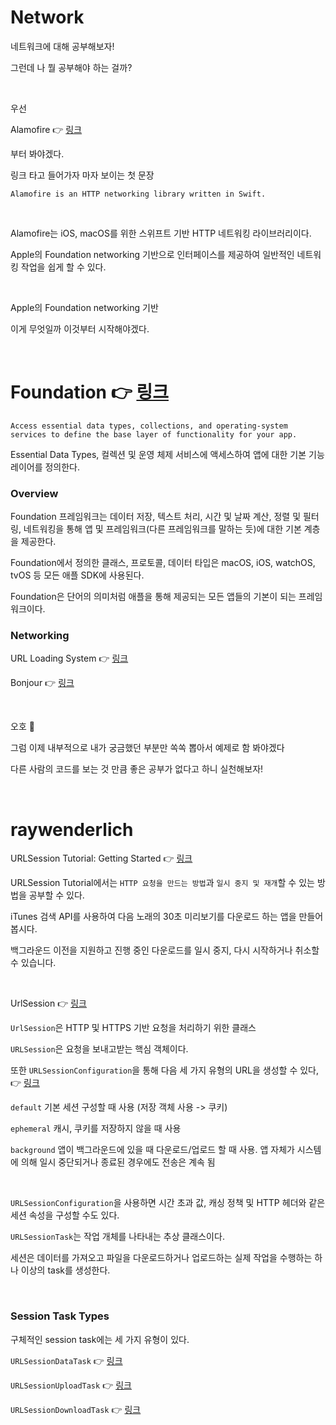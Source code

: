 # Network

네트워크에 대해 공부해보자!

그런데 나 뭘 공부해야 하는 걸까?

<br>

우선

Alamofire 👉 [링크](https://github.com/Alamofire/Alamofire)

부터 봐야겠다.

링크 타고 들어가자 마자 보이는 첫 문장

```Alamofire is an HTTP networking library written in Swift.```

<br>

Alamofire는 iOS, macOS를 위한 스위프트 기반 HTTP 네트워킹 라이브러리이다.

Apple의 Foundation networking 기반으로 인터페이스를 제공하여 일반적인 네트워킹 작업을 쉽게 할 수 있다.

<br>

Apple의 Foundation networking 기반 

이게 무엇일까 이것부터 시작해야겠다. 

<br>

# Foundation 👉 [링크](https://developer.apple.com/documentation/foundation)

```Access essential data types, collections, and operating-system services to define the base layer of functionality for your app.```

Essential Data Types, 컬렉션 및 운영 체제 서비스에 액세스하여 앱에 대한 기본 기능 레이어를 정의한다.

### Overview

Foundation 프레임워크는 데이터 저장, 텍스트 처리, 시간 및 날짜 계산, 정렬 및 필터링, 네트워킹을 통해 앱 및 프레임워크(다른 프레임워크를 말하는 듯)에 대한 기본 계층을 제공한다.

Foundation에서 정의한 클래스, 프로토콜, 데이터 타입은 macOS, iOS, watchOS, tvOS 등 모든 애플 SDK에 사용된다.

Foundation은 단어의 의미처럼 애플을 통해 제공되는 모든 앱들의 기본이 되는 프레임워크이다. 

### Networking

URL Loading System 👉 [링크](https://developer.apple.com/documentation/foundation/url_loading_system)

Bonjour 👉 [링크](https://developer.apple.com/documentation/foundation/bonjour)
 
<br>

오호 🤨

그럼 이제 내부적으로 내가 궁금했던 부분만 쏙쏙 뽑아서 예제로 함 봐야겠다

다른 사람의 코드를 보는 것 만큼 좋은 공부가 없다고 하니 실천해보자!

<br>


# raywenderlich


URLSession Tutorial: Getting Started 👉 [링크](https://www.raywenderlich.com/3244963-urlsession-tutorial-getting-started)

URLSession Tutorial에서는 `HTTP 요청을 만드는 방법`과 `일시 중지 및 재개`할 수 있는 방법을 공부할 수 있다.

iTunes 검색 API를 사용하여 다음 노래의 30초 미리보기를 다운로드 하는 앱을 만들어 봅시다.

백그라운드 이전을 지원하고 진행 중인 다운로드를 일시 중지, 다시 시작하거나 취소할 수 있습니다. 

<br>

UrlSession 👉 [링크](https://developer.apple.com/documentation/foundation/urlsession)

`UrlSession`은 HTTP 및 HTTPS 기반 요청을 처리하기 위한 클래스

`URLSession`은 요청을 보내고받는 핵심 객체이다. 

또한 `URLSessionConfiguration`을 통해 다음 세 가지 유형의 URL을 생성할 수 있다, 👉 [링크](https://developer.apple.com/documentation/foundation/urlsessionconfiguration)

`default` 기본 세션 구성할 때 사용 (저장 객체 사용 -> 쿠키)

`ephemeral` 캐시, 쿠키를 저장하지 않을 때 사용

`background` 앱이 백그라운드에 있을 때 다운로드/업로드 할 때 사용. 앱 자체가 시스템에 의해 일시 중단되거나 종료된 경우에도 전송은 계속 됨

<br>

`URLSessionConfiguration`을 사용하면 시간 초과 값, 캐싱 정책 및 HTTP 헤더와 같은 세션 속성을 구성할 수도 있다. 

`URLSessionTask`는 작업 개체를 나타내는 추상 클래스이다. 

세션은 데이터를 가져오고 파일을 다운로드하거나 업로드하는 실제 작업을 수행하는 하나 이상의 task를 생성한다.

<br>

### Session Task Types

구체적인 session task에는 세 가지 유형이 있다.

`URLSessionDataTask` 👉 [링크](https://developer.apple.com/documentation/foundation/urlsessiondatatask) 

`URLSessionUploadTask` 👉 [링크](https://developer.apple.com/documentation/foundation/urlsessionuploadtask)

`URLSessionDownloadTask` 👉 [링크](https://developer.apple.com/documentation/foundation/urlsessiondownloadtask)





